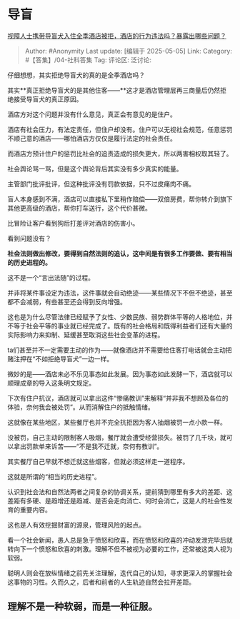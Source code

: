 # 导盲
[视障人士携带导盲犬入住全季酒店被拒，酒店的行为违法吗？暴露出哪些问题？](https://www.zhihu.com/question/1902424982971183724/answer/1902777957774255559)

> Author: #Anonymity
> Last update: [编辑于 2025-05-05]
> Link:
> Category: #【答集】/04-社科答集 
> Tag:
> 评论区:
> 泛讨论:
  
仔细想想，其实拒绝导盲犬的真的是全季酒店吗？

其实**真正拒绝导盲犬的是其他住客——**这才是酒店管理层再三商量后仍然拒绝接受导盲犬的真正原因。

酒店方对这个问题并没有什么意见，真正会有意见的是住户。

酒店有社会压力，有法定责任，但住户却没有。住户可以无视社会规范，任意惩罚不顺己意的酒店——哪怕酒店方仅仅是履行法定的社会责任。

而酒店方预计住户的惩罚比社会的追责造成的损失更大，所以两害相权取其轻了。

社会舆论骂一骂，但是这个舆论背后其实没有多少真实的能量。

主管部门批评批评，但这种批评没有罚款依据，只不过皮痛肉不痛。

盲人本身感到不满，酒店可以直接私下里稍作赔偿——双倍房费，帮你转介到旗下其他更高级的酒店，帮你打车送行，这个代价甚微。

比冒险让客户看到狗后打差评对酒店的伤害小。

看到问题没有？

**社会法则做出修改，要得到自然法则的追认，这中间是有很多工作要做、要有相当的历史进程的。**

这不是一个“言出法随”的过程。

并非将某件事设定为违法，这件事就会自动绝迹——某些情况下不但不绝迹，甚至都不会减弱，有些甚至还会得到反向增强。

这也是为什么尽管法律已经赋予了女性、少数民族、弱势群体平等的人格地位，并不等于社会平等的事业就已经完成了。既有的社会格局和既得利益者们还有大量的实际影响力来抑制、延缓甚至取消这些社会变革的进程。

ta们甚至并不一定需要主动的作为——就像酒店并不需要给住客打电话就会主动把赌注押在“不如拒绝导盲犬”一边一样。

微妙的是——酒店未必不乐见事态如此发展。因为事态如此发酵一下，酒店就可以顺理成章的导入这条明文规定。

下次有住户抗议，酒店就可以拿出这件“惨痛教训”来解释“并非我不想顾及各位的体验，奈何我会被处罚”。从而消解住户的抵触情绪。

这就像在某些地区，某些餐厅也并不完全抗拒因为客人抽烟被罚一点小款一样。

没被罚，自己主动的限制客人吸烟，餐厅就会遭受经营损失。被罚了几千块，就可以拿出罚款单来诉苦——“不是我不迁就，奈何有教训”。

其实餐厅自己早就不想迁就这些烟客，但就必须这样走一道程序。

这就是所谓的“相当的历史进程”。

  

认识到社会法和自然法两者之间复杂的协调关系，提前猜到哪里有多大的差距、这差距有多硬、是趋增还是趋减、是否会走向消亡、何时会消亡，这是人的社会性发育的重要内容。

这也是人有效挖掘财富的源泉，管理风险的起点。

看一个社会新闻，愚人总是急于愤怒和欣喜，而在愤怒和欣喜的冲动发泄完毕后就转向下一个愤怒和欣喜的刺激。理解不但不被视为必要的工作，还常被这类人视为软弱。

聪明人则会在放纵情绪之前先关注理解，迭代自己的认知，寻求更深入的掌握社会这事物的习性。久而久之，后者和前者的人生轨迹自然会拉开差距。

## **理解不是一种软弱，而是一种征服。**
